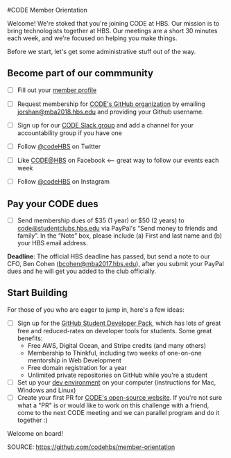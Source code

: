 #CODE Member Orientation

Welcome! We're stoked that you're joining CODE at HBS. Our mission is to bring technologists together at HBS. Our meetings are a short 30 minutes each week, and we're focused on helping you make things. 

Before we start, let's get some administrative stuff out of the way.

## Become part of our commmunity
- [ ] Fill out your [member profile](http://bit.ly/codehbs-member-profiles)

- [ ] Request membership for [CODE's GitHub organization](http://github.com/codehbs) by emailing jorshan@mba2018.hbs.edu and providing your Github username. 

- [ ] Sign up for our [CODE Slack group](http://codehbs.slack.com) and add a channel for your accountability group if you have one

- [ ] Follow [@codeHBS](http://twitter.com/codehbs) on Twitter

- [ ] Like [CODE@HBS](http://facebook.com/codehbs) on Facebook <-- great way to follow our events each week

- [ ] Follow [@codeHBS](http://instagram.com/codehbs) on Instagram

## Pay your CODE dues
- [ ] Send membership dues of $35 (1 year) or $50 (2 years) to code@studentclubs.hbs.edu via PayPal's “Send money to friends and family”. In the “Note” box, please include (a) First and last name and (b) your HBS email address.

**Deadline**: The official HBS deadline has passed, but send a note to our CFO, Ben Cohen (bcohen@mba2017.hbs.edu), after you submit your PayPal dues and he will get you added to the club officially.

## Start Building
For those of you who are eager to jump in, here's a few ideas:
- [ ] Sign up for the [GitHub Student Developer Pack](https://education.github.com/pack), which has lots of great free and reduced-rates on developer tools for students. Some great benefits:
    - Free AWS, Digital Ocean, and Stripe credits (and many others)
    - Membership to Thinkful, including two weeks of one-on-one mentorship in Web Development
    - Free domain registration for a year
    - Unlimited private repositories on GitHub while you're a student
- [ ] Set up your [dev environment](https://github.com/codehbs/computer-setup) on your computer (instructions for Mac, Windows and Linux) 
- [ ] Create your first PR for [CODE's open-source website](https://github.com/codehbs/codehbs-official-homepage). If you're not sure what a "PR" is or would like to work on this challenge with a friend, come to the next CODE meeting and we can parallel program and do it together :)

Welcome on board!

SOURCE: https://github.com/codehbs/member-orientation
